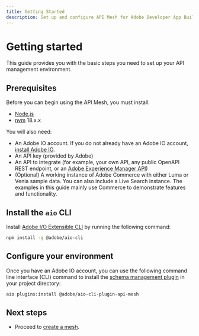 ```yaml
---
title: Getting Started
description: Set up and configure API Mesh for Adobe Developer App Builder.
---
```


# Getting started

This guide provides you with the basic steps you need to set up your API management environment.

## Prerequisites

Before you can begin using the API Mesh, you must install:

-  [Node.js]
-  [nvm] 18.x.x

You will also need:

-  An Adobe IO account. If you do not already have an Adobe IO account, [install Adobe IO].
-  An API key (provided by Adobe)
-  An API to integrate (for example, your own API, any public OpenAPI REST endpoint, or an [Adobe Experience Manager API])
-  (Optional) A working instance of Adobe Commerce with either Luma or Venia sample data. You can also include a Live Search instance. The examples in this guide mainly use Commerce to demonstrate features and functionality.

## Install the `aio` CLI

Install [Adobe I/O Extensible CLI](https://developer.adobe.com/runtime/docs/guides/tools/cli_install/) by running the following command:

```bash
npm install -g @adobe/aio-cli
```

## Configure your environment

Once you have an Adobe IO account, you can use the following command line interface (CLI) command to install the [schema management plugin] in your project directory:

   ```bash
   aio plugins:install @adobe/aio-cli-plugin-api-mesh
   ```

## Next steps

-  Proceed to [create a mesh].

<!-- Link Definitions -->
[nvm]: https://github.com/nvm-sh/nvm
[install Adobe IO]: https://developer.adobe.com/runtime/docs/guides/tools/cli_install
[Adobe Experience Manager API]: https://experienceleague.adobe.com/docs/experience-manager-screens/user-guide/developing/rest-api.html
[request access to Adobe IO]: https://developer.adobe.com/app-builder/trial/
[npm]: https://www.npmjs.com/package/npm
[AIO Plugin Documentation]: https://github.com/adobe/aio-cli#aio-pluginslink-plugin
[aio CLI]: https://developer.adobe.com/runtime/docs/guides/tools/cli_install/
[Node.js]: https://nodejs.org/en/download/
[schema management plugin]: https://www.npmjs.com/package/@adobe/aio-cli-plugin-api-mesh
[create a mesh]: create-mesh.md
